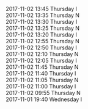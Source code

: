2017-11-02 13:45 Thursday  I  
2017-11-02 13:35 Thursday  N  
2017-11-02 13:30 Thursday  I  
2017-11-02 13:25 Thursday  N  
2017-11-02 13:20 Thursday  I  
2017-11-02 12:55 Thursday  N  
2017-11-02 12:50 Thursday  I  
2017-11-02 12:10 Thursday  N  
2017-11-02 12:05 Thursday  I  
2017-11-02 11:45 Thursday  N  
2017-11-02 11:40 Thursday  I  
2017-11-02 11:05 Thursday  N  
2017-11-02 11:00 Thursday  I  
2017-11-02 09:55 Thursday  N  
2017-11-01 19:40 Wednesday  I  
